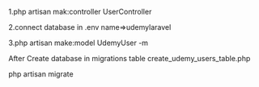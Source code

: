 1.php artisan mak:controller UserController

2.connect database in .env name=>udemylaravel

3.php artisan make:model UdemyUser -m

After Create database in migrations table create_udemy_users_table.php

php artisan migrate
